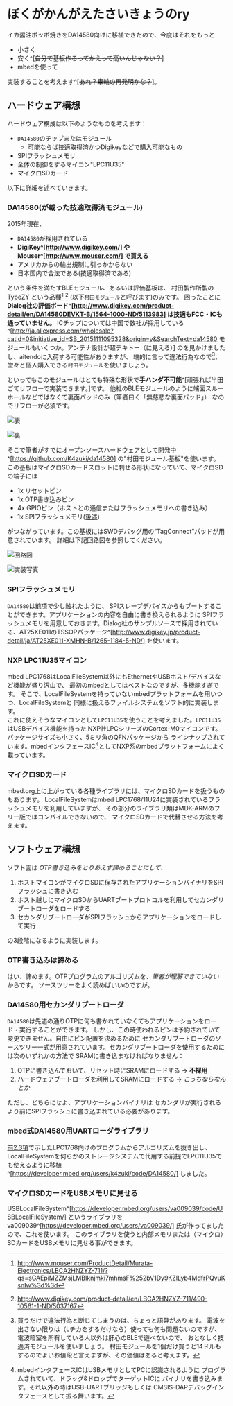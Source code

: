 
<!--
# NXP社LPC11U35とマイクロSDカードでイカ醤油*もどき*する
-->
# ぼくがかんがえたさいきょうのry
イカ醤油ポッポ焼きをDA14580向けに移植できたので、今度はそれをもっと

- 小さく
- 安く^[~~自分で基板作るってかえって高いんじゃない？~~]
- mbedを使って

実装することを考えます^[~~あれ？車輪の再発明かな？~~]。

## ハードウェア構想
ハードウェア構成は以下のようなものを考えます：

- `DA14580`のチップまたはモジュール
    - 可能ならば技適取得済かつDigikeyなどで購入可能なもの
- SPIフラッシュメモリ
- 全体の制御をするマイコン"LPC11U35"
- マイクロSDカード

以下に詳細を述べていきます。

### DA14580(が載った技適取得済モジュール)
2015年現在、

- `DA14580`が採用されている
- **DigiKey^[http://www.digikey.com/] やMouser^[http://www.mouser.com/] で買える**
- アメリカからの輸出規制に引っかからない
- 日本国内で合法である(技適取得済である)

という条件を満たすBLEモジュール、あるいは評価基板は、
村田製作所製のTypeZY
という品種[^ZYmouser] [^ZYdigikey] (以下`村田モジュール`と呼びます)のみです。
困ったことに **Dialog社の評価ボード^[http://www.digikey.com/product-detail/en/DA14580DEVKT-B/1564-1000-ND/5113983]
 は技適もFCC・ICも通っていません。**
ICチップについては中国で数社が採用している
^[http://ja.aliexpress.com/wholesale?catId=0&initiative_id=SB_20151111095328&origin=y&SearchText=da14580 モジュールもいくつか。アンテナ設計が超テキトー（に見える）]
のを見かけましたし、aitendoに入荷する可能性がありますが、
端的に言って違法行為なので[^1]、堂々と個人購入できる`村田モジュール`を使いましょう。

[^1]: 買うだけで違法行為と断じてしまうのは、ちょっと語弊があります。
電波を出さない限りは（Lチカをするだけなら）使っても何も問題ないのですが、
電波暗室を所有している人以外は肝心のBLEで遊べないので、
おとなしく技適済モジュールを使いましょう。
村田モジュールを1個だけ買うと14ドルもするのでよいお値段と言えますが、その価値はあると考えます。

といってもこのモジュールはとても特殊な形状で**手ハンダ不可能**^[頑張れば半田ごてリフローで実装できます。]です。
他社のBLEモジュールのように端面スルーホールなどではなくて裏面パッドのみ（筆者曰く「無慈悲な裏面パッド」）
なのでリフローが必須です。

![表](MurataModule.jpg)

![裏](MurataModule_bottom.jpg)  

そこで筆者がすでにオープンソースハードウェアとして開発中^[https://github.com/K4zuki/da14580]
の"村田モジュール基板"を使います。
この基板はマイクロSDカードスロットに刺せる形状になっていて、マイクロSDの端子には

* 1x リセットピン
* 1x OTP書き込みピン
* 4x GPIOピン（ホストとの通信またはフラッシュメモリへの書き込み）
* 1x SPIフラッシュメモリ([後述](#SPIフラッシュメモリ "SPIフラッシュメモリ"))

がつながっています。この基板にはSWDデバッグ用の”TagConnect”パッドが用意されています。
詳細は下記回路図を参照してください。

![回路図](2.4.1_MurataMicroSD.sch.png)

![実装写真](MurataMicroSD.jpg)

### SPIフラッシュメモリ
`DA14580`は[前項](#DA14580のブート手順)で少し触れたように、
SPIスレーブデバイスからもブートすることができます。アプリケーションの内容を自由に書き換えられるように
SPIフラッシュメモリを用意しておきます。Dialog社のサンプルソースで採用されている、AT25XE011のTSSOPパッケージ^[http://www.digikey.jp/product-detail/ja/AT25XE011-XMHN-B/1265-1184-5-ND/] を使います。

### NXP LPC11U35マイコン
mbed LPC1768はLocalFileSystem以外にもEthernetやUSBホスト/デバイスなど機能が盛り沢山で、
最初のmbedとしてはベストなのですが、多機能すぎです。
そこで、LocalFileSystemを持っていないmbedプラットフォームを用いつつ、LocalFileSystemと
同様に扱えるファイルシステムをソフト的に実装します。  
これに使えそうなマイコンとして`LPC11U35`を使うことを考えました。`LPC11U35`はUSBデバイス機能を持った
NXP社LPCシリーズのCortex-M0マイコンです。パッケージサイズも小さく、5ミリ角のQFNパッケージから
ラインナップされています。mbedインタフェースIC[^3]としてNXP系のmbedプラットフォームによく載っています。


### マイクロSDカード
mbed.org上に上がっている各種ライブラリには、マイクロSDカードを扱うものもあります。
LocalFileSystemはmbed LPC1768/11U24に実装されているフラッシュメモリを利用していますが、
その部分のライブラリ類はMDK-ARMのフリー版ではコンパイルできないので、
マイクロSDカードで代替させる方法を考えます。

## ソフトウェア構想
ソフト面は *OTP書き込みをとりあえず諦めることにして、*

1. ホストマイコンがマイクロSDに保存されたアプリケーションバイナリをSPIフラッシュに書き込む
1. ホスト越しにマイクロSDからUARTブートプロトコルを利用してセカンダリブートローダをロードする
1. セカンダリブートローダがSPIフラッシュからアプリケーションをロードして実行

の3段階になるように実装します。

### OTP書き込みは諦める
はい、諦めます。OTPプログラムのアルゴリズムを、*筆者が理解できていない* からです。
ソースツリーをよく読めばいいのですが。

### DA14580用セカンダリブートローダ
`DA14580`は先述の通りOTPに何も書かれていなくてもアプリケーションをロード・実行することができます。
しかし、この時使われるピンは予約されていて変更できません。自由にピン配置を決めるために
セカンダリブートローダのソースツリー一式が用意されています。セカンダリブートローダを使用するためには次のいずれかの方法で
SRAMに書き込まなければなりません：

1. OTPに書き込んでおいて、リセット時にSRAMにロードする -> **不採用**
1. ハードウェアブートローダを利用してSRAMにロードする -> _こっちならなんとか_

ただし、どちらにせよ、アプリケーションバイナリは
セカンダリが実行されるより前にSPIフラッシュに書き込まれている必要があります。

### mbed式DA14580用UARTローダライブラリ
[前2.3項](#mbedへの実装)で示したLPC1768向けのプログラムからアルゴリズムを抜き出し、
LocalFileSystemを何らかのストレージシステムで代用する前提でLPC11U35でも使えるように移植^[https://developer.mbed.org/users/k4zuki/code/DA14580/] しました。

### マイクロSDカードをUSBメモリに見せる
USBLocalFileSystem^[https://developer.mbed.org/users/va009039/code/USBLocalFileSystem/] というライブラリをva009039^[https://developer.mbed.org/users/va009039/] 氏が作ってましたので、これを使います。
このライブラリを使うと内部メモリまたは（マイクロ）SDカードをUSBメモリに見せる事ができます。


[^ZYmouser]: http://www.mouser.com/ProductDetail/Murata-Electronics/LBCA2HNZYZ-711/?qs=sGAEpiMZZMsjLMBIknjmki7mhmsF%252bV1Dy9KZILyb4MdfrPQvuKsnIw%3d%3d

[^ZYdigikey]: http://www.digikey.com/product-detail/en/LBCA2HNZYZ-711/490-10561-1-ND/5037167
[^3]: mbedインタフェースICはUSBメモリとしてPCに認識されるように
プログラムされていて、ドラッグ&ドロップでターゲットICに
バイナリを書き込みます。それ以外の時はUSB-UARTブリッジもしくは
CMSIS-DAPデバッグインタフェースとして振る舞います。

[3_1_1]: https://developer.mbed.org/users/MACRUM/notebook/mbed-hdk/
[3_1_2]: https://developer.mbed.org/users/k4zuki/code/DA14580/
[3_1_3]: https://developer.mbed.org/users/va009039/
[3_1_4]: https://developer.mbed.org/users/k4zuki/code/USBLocalFileSystem/
